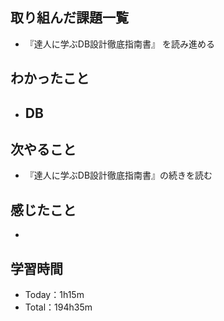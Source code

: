 ## 取り組んだ課題一覧
- 『達人に学ぶDB設計徹底指南書』 を読み進める

## わかったこと
- DB
  - 

## 次やること
- 『達人に学ぶDB設計徹底指南書』の続きを読む

## 感じたこと
- 
 
## 学習時間　
- Today：1h15m　
- Total：194h35m
